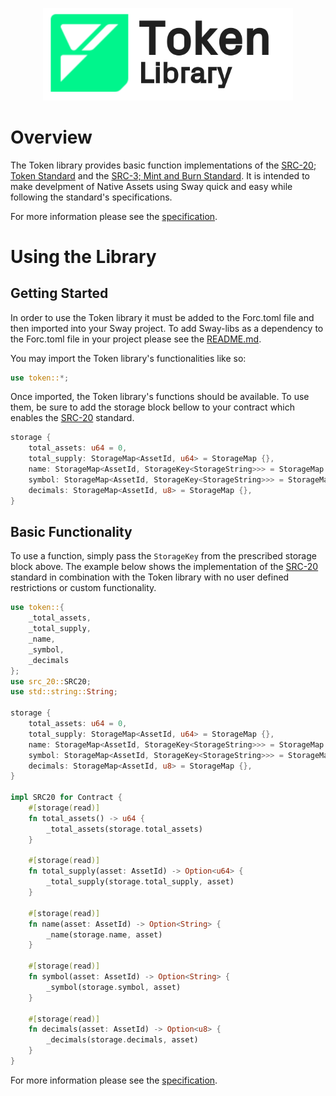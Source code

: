 <p align="center">
    <picture>
        <source media="(prefers-color-scheme: dark)" srcset=".docs/token-logo-dark-theme.png">
        <img alt="SwayApps logo" width="400px" src=".docs/token-logo-light-theme.png">
    </picture>
</p>

# Overview

The Token library provides basic function implementations of the [SRC-20; Token Standard](https://github.com/FuelLabs/sway-standards/tree/master/standards/src_20) and the [SRC-3; Mint and Burn Standard](https://github.com/FuelLabs/sway-standards/tree/master/standards/src_3). It is intended to make develpment of Native Assets using Sway quick and easy while following the standard's specifications.

For more information please see the [specification](./SPECIFICATION.md).

# Using the Library

## Getting Started

In order to use the Token library it must be added to the Forc.toml file and then imported into your Sway project. To add Sway-libs as a dependency to the Forc.toml file in your project please see the [README.md](../../README.md).

You may import the Token library's functionalities like so:

```rust
use token::*;
```

Once imported, the Token library's functions should be available. To use them, be sure to add the storage block bellow to your contract which enables the [SRC-20](https://github.com/FuelLabs/sway-standards/tree/master/standards/src_20) standard.

```rust
storage {
    total_assets: u64 = 0,
    total_supply: StorageMap<AssetId, u64> = StorageMap {},
    name: StorageMap<AssetId, StorageKey<StorageString>>> = StorageMap {},
    symbol: StorageMap<AssetId, StorageKey<StorageString>>> = StorageMap {},
    decimals: StorageMap<AssetId, u8> = StorageMap {},
}
```

## Basic Functionality

To use a function, simply pass the `StorageKey` from the prescribed storage block above. The example below shows the implementation of the [SRC-20](https://github.com/FuelLabs/sway-standards/tree/master/standards/src_20) standard in combination with the Token library with no user defined restrictions or custom functionality.

```rust
use token::{
    _total_assets, 
    _total_supply,
    _name,
    _symbol,
    _decimals
};
use src_20::SRC20;
use std::string::String;

storage {
    total_assets: u64 = 0,
    total_supply: StorageMap<AssetId, u64> = StorageMap {},
    name: StorageMap<AssetId, StorageKey<StorageString>>> = StorageMap {},
    symbol: StorageMap<AssetId, StorageKey<StorageString>>> = StorageMap {},
    decimals: StorageMap<AssetId, u8> = StorageMap {},
}

impl SRC20 for Contract {
    #[storage(read)]
    fn total_assets() -> u64 {
        _total_assets(storage.total_assets)
    }

    #[storage(read)]
    fn total_supply(asset: AssetId) -> Option<u64> {
        _total_supply(storage.total_supply, asset)
    }

    #[storage(read)]
    fn name(asset: AssetId) -> Option<String> {
        _name(storage.name, asset)
    }

    #[storage(read)]
    fn symbol(asset: AssetId) -> Option<String> {
        _symbol(storage.symbol, asset)
    }

    #[storage(read)]
    fn decimals(asset: AssetId) -> Option<u8> {
        _decimals(storage.decimals, asset)
    }
}
```

For more information please see the [specification](./SPECIFICATION.md).

